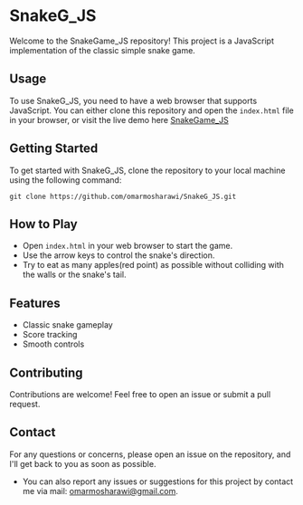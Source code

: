 # SnakeG_JS
Welcome to the SnakeGame_JS repository! This project is a JavaScript implementation of the classic simple snake game.

## Usage
To use SnakeG_JS, you need to have a web browser that supports JavaScript. You can either clone this repository and open the `index.html` file in your browser, or visit the live demo here [SnakeGame_JS](https://omarmosharawi.github.io/SnakeG.V1_JS/)

## Getting Started
To get started with SnakeG_JS, clone the repository to your local machine using the following command:
```
git clone https://github.com/omarmosharawi/SnakeG_JS.git
```

## How to Play
- Open `index.html` in your web browser to start the game.
- Use the arrow keys to control the snake's direction.
- Try to eat as many apples(red point) as possible without colliding with the walls or the snake's tail.

## Features
- Classic snake gameplay
- Score tracking
- Smooth controls

## Contributing
Contributions are welcome! Feel free to open an issue or submit a pull request.

## Contact
For any questions or concerns, please open an issue on the repository, and I'll get back to you as soon as possible.
- You can also report any issues or suggestions for this project by contact me via mail: omarmosharawi@gmail.com.
